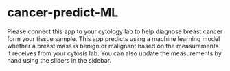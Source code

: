 # cancer-predict-ML
Please connect this app to your cytology lab to help diagnose breast cancer form your tissue sample. This app predicts using a machine learning model whether a breast mass is benign or malignant based on the measurements it receives from your cytosis lab. You can also update the measurements by hand using the sliders in the sidebar.
